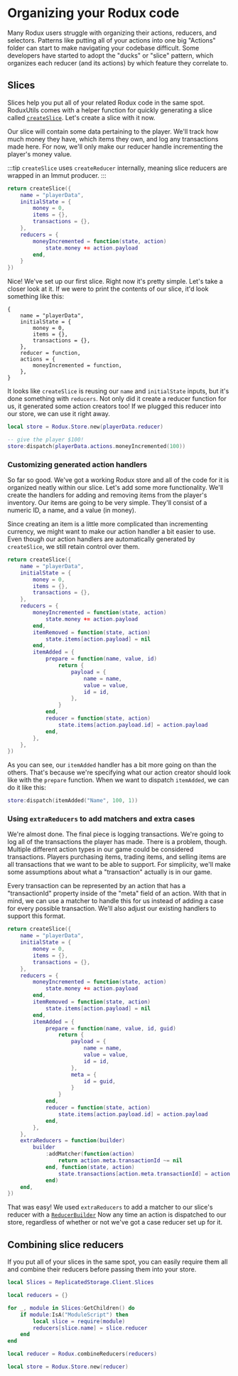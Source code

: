 # Organizing your Rodux code

Many Rodux users struggle with organizing their actions, reducers, and
selectors. Patterns like putting all of your actions into one big "Actions"
folder can start to make navigating your codebase difficult. Some developers
have started to adopt the "ducks" or "slice" pattern, which organizes each
reducer (and its actions) by which feature they correlate to.

## Slices

Slices help you put all of your related Rodux code in the same spot. RoduxUtils
comes with a helper function for quickly generating a slice called
[`createSlice`](/api/RoduxUtils#createSlice). Let's create a slice with it now.

Our slice will contain some data pertaining to the player. We'll track how much
money they have, which items they own, and log any transactions made here. For
now, we'll only make our reducer handle incrementing the player's money value.

:::tip
`createSlice` uses `createReducer` internally, meaning slice reducers are
wrapped in an Immut producer.
:::

```lua
return createSlice({
    name = "playerData",
    initialState = {
        money = 0,
        items = {},
        transactions = {},
    },
    reducers = {
        moneyIncremented = function(state, action)
            state.money += action.payload
        end,
    }
})
```

Nice! We've set up our first slice. Right now it's pretty simple. Let's take
a closer look at it. If we were to print the contents of our slice, it'd look
something like this:

```
{
    name = "playerData",
    initialState = {
        money = 0,
        items = {},
        transactions = {},
    },
    reducer = function,
    actions = {
        moneyIncremented = function,
    },
}
```

It looks like `createSlice` is reusing our `name` and `initialState` inputs,
but it's done something with `reducers`. Not only did it create a reducer
function for us, it generated some action creators too! If we plugged this
reducer into our store, we can use it right away.

```lua
local store = Rodux.Store.new(playerData.reducer)

-- give the player $100!
store:dispatch(playerData.actions.moneyIncremented(100))
```

### Customizing generated action handlers

So far so good. We've got a working Rodux store and all of the code for it is
organized neatly within our slice. Let's add some more functionality. We'll
create the handlers for adding and removing items from the player's inventory.
Our items are going to be very simple. They'll consist of a numeric ID, a name,
and a value (in money).

Since creating an item is a little more complicated than incrementing currency,
we might want to make our action handler a bit easier to use. Even though our
action handlers are automatically generated by `createSlice`, we still retain
control over them.

```lua
return createSlice({
    name = "playerData",
    initialState = {
        money = 0,
        items = {},
        transactions = {},
    },
    reducers = {
        moneyIncremented = function(state, action)
            state.money += action.payload
        end,
        itemRemoved = function(state, action)
            state.items[action.payload] = nil
        end,
        itemAdded = {
            prepare = function(name, value, id)
                return {
                    payload = {
                        name = name,
                        value = value,
                        id = id,
                    },
                }
            end,
            reducer = function(state, action)
                state.items[action.payload.id] = action.payload
            end,
        },
    },
})
```

As you can see, our `itemAdded` handler has a bit more going on than the
others. That's because we're specifying what our action creator should look
like with the `prepare` function. When we want to dispatch `itemAdded`, we can
do it like this:

```lua
store:dispatch(itemAdded("Name", 100, 1))
```

### Using `extraReducers` to add matchers and extra cases

We're almost done. The final piece is logging transactions. We're going to log
all of the transactions the player has made. There is a problem, though.
Multiple different action types in our game could be considered transactions.
Players purchasing items, trading items, and selling items are all transactions
that we want to be able to support. For simplicity, we'll make some assumptions
about what a "transaction" actually is in our game.

Every transaction can be represented by an action that has a "transactionId"
property inside of the "meta" field of an action. With that in mind, we can
use a matcher to handle this for us instead of adding a case for every possible
transaction. We'll also adjust our existing handlers to support this format.

```lua
return createSlice({
    name = "playerData",
    initialState = {
        money = 0,
        items = {},
        transactions = {},
    },
    reducers = {
        moneyIncremented = function(state, action)
            state.money += action.payload
        end,
        itemRemoved = function(state, action)
            state.items[action.payload] = nil
        end,
        itemAdded = {
            prepare = function(name, value, id, guid)
                return {
                    payload = {
                        name = name,
                        value = value,
                        id = id,
                    },
                    meta = {
                        id = guid,
                    }
                }
            end,
            reducer = function(state, action)
                state.items[action.payload.id] = action.payload
            end,
        },
    },
    extraReducers = function(builder)
        builder
            :addMatcher(function(action)
                return action.meta.transactionId ~= nil
            end, function(state, action)
                state.transactions[action.meta.transactionId] = action.payload
            end)
    end,
})
```

That was easy! We used `extraReducers` to add a matcher to our slice's reducer
with a [`ReducerBuilder`](/api/ReducerBuilder) Now any time an action is
dispatched to our store, regardless of whether or not we've got a case reducer
set up for it.

## Combining slice reducers

If you put all of your slices in the same spot, you can easily require them all
and combine their reducers before passing them into your store.

```lua
local Slices = ReplicatedStorage.Client.Slices

local reducers = {}

for _, module in Slices:GetChildren() do
    if module:IsA("ModuleScript") then
        local slice = require(module)
        reducers[slice.name] = slice.reducer
    end
end

local reducer = Rodux.combineReducers(reducers)

local store = Rodux.Store.new(reducer)
```
